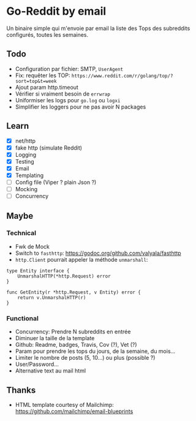 # Go-Reddit by email

Un binaire simple qui m'envoie par email la liste des Tops des subreddits configurés, toutes les semaines.

## Todo

* Configuration par fichier: SMTP, `UserAgent`
* Fix: requêter les TOP: `https://www.reddit.com/r/golang/top/?sort=top&t=week`
* Ajout param http.timeout
* Vérifier si vraiment besoin de `errwrap`
* Uniformiser les logs pour `go.log` ou `logxi`
* Simplifier les loggers pour ne pas avoir N packages

## Learn

* [x] net/http
* [x] fake http (simulate Reddit)
* [x] Logging
* [x] Testing
* [x] Email
* [x] Templating
* [ ] Config file (Viper ? plain Json ?)
* [ ] Mocking
* [ ] Concurrency

## Maybe

### Technical

* Fwk de Mock
* Switch to `fasthttp`: https://godoc.org/github.com/valyala/fasthttp
* `http.Client` pourrait appeler la méthode `unmarshall`:

```
type Entity interface {
    UnmarshalHTTP(*http.Request) error
}

func GetEntity(r *http.Request, v Entity) error {
    return v.UnmarshalHTTP(r)
}
```

### Functional

* Concurrency: Prendre N subreddits en entrée
* Diminuer la taille de la template
* Github: Readme, badges, Travis, Cov (?), Vet (?)
* Param pour prendre les tops du jours, de la semaine, du mois...
* Limiter le nombre de posts (5, 10...) ou plus (possible ?)
* User/Password...
* Alternative text au mail html


## Thanks

* HTML template courtesy of Mailchimp: https://github.com/mailchimp/email-blueprints